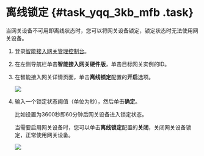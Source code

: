 # 离线锁定 {#task_yqq_3kb_mfb .task}

当网关设备不可用即离线状态时，您可以将网关设备锁定，锁定状态时无法使用网关设备。

1.  登录[智能接入网关管理控制台](https://smartag.console.aliyun.com/)。
2.  在左侧导航栏单击**智能接入网关硬件版**，单击目标网关实例的ID。
3.  在智能接入网关详情页面，单击**离线锁定**配置的**开启**选项。 

    ![](http://static-aliyun-doc.oss-cn-hangzhou.aliyuncs.com/assets/img/15410/15627391657050_zh-CN.png)

4.  输入一个锁定状态阈值（单位为秒），然后单击**确定**。 

    比如设置为3600秒即60分钟后网关设备进入锁定状态。

    当需要启用网关设备时，您可以单击**离线锁定**配置的**关闭**，关闭网关设备锁定，正常使用网关设备。

    ![](http://static-aliyun-doc.oss-cn-hangzhou.aliyuncs.com/assets/img/23717/156273916614244_zh-CN.png)


